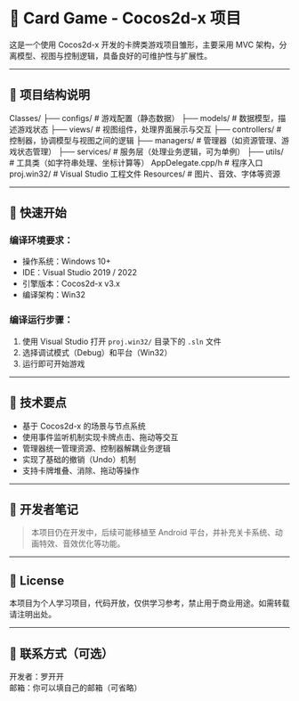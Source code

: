 # 🎴 Card Game - Cocos2d-x 项目

这是一个使用 Cocos2d-x 开发的卡牌类游戏项目雏形，主要采用 MVC 架构，分离模型、视图与控制逻辑，具备良好的可维护性与扩展性。

---

## 📂 项目结构说明

Classes/
├── configs/ # 游戏配置（静态数据）
├── models/ # 数据模型，描述游戏状态
├── views/ # 视图组件，处理界面展示与交互
├── controllers/ # 控制器，协调模型与视图之间的逻辑
├── managers/ # 管理器（如资源管理、游戏状态管理）
├── services/ # 服务层（处理业务逻辑，可为单例）
├── utils/ # 工具类（如字符串处理、坐标计算等）
AppDelegate.cpp/h # 程序入口
proj.win32/ # Visual Studio 工程文件
Resources/ # 图片、音效、字体等资源



---

## 🚀 快速开始

### 编译环境要求：

- 操作系统：Windows 10+
- IDE：Visual Studio 2019 / 2022
- 引擎版本：Cocos2d-x v3.x
- 编译架构：Win32

### 编译运行步骤：

1. 使用 Visual Studio 打开 `proj.win32/` 目录下的 `.sln` 文件
2. 选择调试模式（Debug）和平台（Win32）
3. 运行即可开始游戏

---

## 🧠 技术要点

- 基于 Cocos2d-x 的场景与节点系统
- 使用事件监听机制实现卡牌点击、拖动等交互
- 管理器统一管理资源、控制器解耦业务逻辑
- 实现了基础的撤销（Undo）机制
- 支持卡牌堆叠、消除、拖动等操作

---

## 📌 开发者笔记

> 本项目仍在开发中，后续可能移植至 Android 平台，并补充关卡系统、动画特效、音效优化等功能。

---

## 📃 License

本项目为个人学习项目，代码开放，仅供学习参考，禁止用于商业用途。如需转载请注明出处。

---

## 🙋 联系方式（可选）

开发者：罗开开  
邮箱：你可以填自己的邮箱（可省略）
